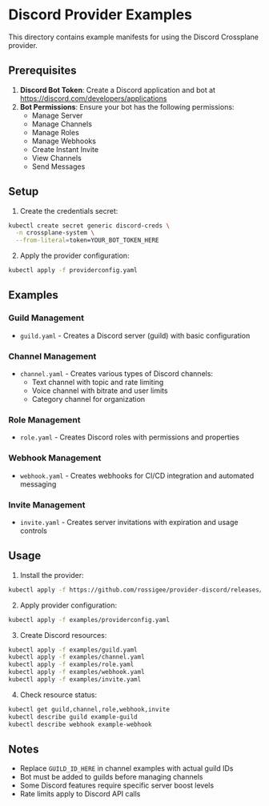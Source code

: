 # Discord Provider Examples

This directory contains example manifests for using the Discord Crossplane provider.

## Prerequisites

1. **Discord Bot Token**: Create a Discord application and bot at https://discord.com/developers/applications
2. **Bot Permissions**: Ensure your bot has the following permissions:
   - Manage Server
   - Manage Channels
   - Manage Roles
   - Manage Webhooks
   - Create Instant Invite
   - View Channels
   - Send Messages

## Setup

1. Create the credentials secret:
```bash
kubectl create secret generic discord-creds \
  -n crossplane-system \
  --from-literal=token=YOUR_BOT_TOKEN_HERE
```

2. Apply the provider configuration:
```bash
kubectl apply -f providerconfig.yaml
```

## Examples

### Guild Management
- `guild.yaml` - Creates a Discord server (guild) with basic configuration

### Channel Management  
- `channel.yaml` - Creates various types of Discord channels:
  - Text channel with topic and rate limiting
  - Voice channel with bitrate and user limits
  - Category channel for organization

### Role Management
- `role.yaml` - Creates Discord roles with permissions and properties

### Webhook Management
- `webhook.yaml` - Creates webhooks for CI/CD integration and automated messaging

### Invite Management
- `invite.yaml` - Creates server invitations with expiration and usage controls

## Usage

1. Install the provider:
```bash
kubectl apply -f https://github.com/rossigee/provider-discord/releases/latest/download/provider.yaml
```

2. Apply provider configuration:
```bash
kubectl apply -f examples/providerconfig.yaml
```

3. Create Discord resources:
```bash
kubectl apply -f examples/guild.yaml
kubectl apply -f examples/channel.yaml
kubectl apply -f examples/role.yaml
kubectl apply -f examples/webhook.yaml
kubectl apply -f examples/invite.yaml
```

4. Check resource status:
```bash
kubectl get guild,channel,role,webhook,invite
kubectl describe guild example-guild
kubectl describe webhook example-webhook
```

## Notes

- Replace `GUILD_ID_HERE` in channel examples with actual guild IDs
- Bot must be added to guilds before managing channels
- Some Discord features require specific server boost levels
- Rate limits apply to Discord API calls